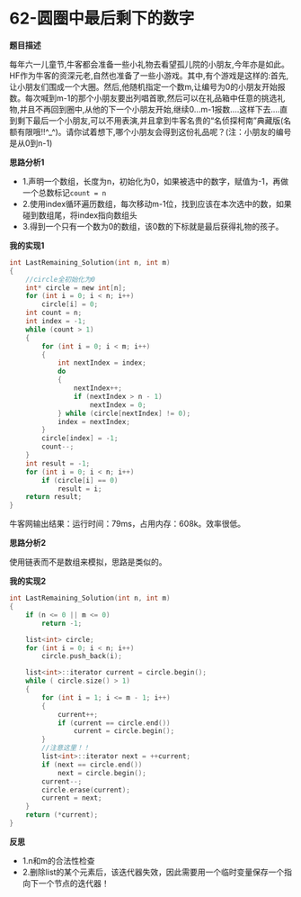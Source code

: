 # 62-圆圈中最后剩下的数字

**题目描述**

每年六一儿童节,牛客都会准备一些小礼物去看望孤儿院的小朋友,今年亦是如此。HF作为牛客的资深元老,自然也准备了一些小游戏。其中,有个游戏是这样的:首先,让小朋友们围成一个大圈。然后,他随机指定一个数m,让编号为0的小朋友开始报数。每次喊到m-1的那个小朋友要出列唱首歌,然后可以在礼品箱中任意的挑选礼物,并且不再回到圈中,从他的下一个小朋友开始,继续0...m-1报数....这样下去....直到剩下最后一个小朋友,可以不用表演,并且拿到牛客名贵的“名侦探柯南”典藏版(名额有限哦!!^_^)。请你试着想下,哪个小朋友会得到这份礼品呢？(注：小朋友的编号是从0到n-1)

**思路分析1**

-	1.声明一个数组，长度为n，初始化为0，如果被选中的数字，赋值为-1，再做一个总数标记`count = n`
-	2.使用index循环遍历数组，每次移动m-1位，找到应该在本次选中的数，如果碰到数组尾，将index指向数组头
-	3.得到一个只有一个数为0的数组，该0数的下标就是最后获得礼物的孩子。

**我的实现1**

```c
int LastRemaining_Solution(int n, int m)
{
	//circle全初始化为0
	int* circle = new int[n];
	for (int i = 0; i < n; i++)
		circle[i] = 0;
	int count = n;
	int index = -1;
	while (count > 1)
	{
		for (int i = 0; i < m; i++)
		{
			int nextIndex = index;
			do
			{
				nextIndex++;
				if (nextIndex > n - 1)
					nextIndex = 0;
			} while (circle[nextIndex] != 0);
			index = nextIndex;
		}
		circle[index] = -1;
		count--;
	}
	int result = -1;
	for (int i = 0; i < n; i++)
		if (circle[i] == 0)
			result = i;
	return result;
}
```

牛客网输出结果：运行时间：79ms，占用内存：608k。效率很低。

**思路分析2**

使用链表而不是数组来模拟，思路是类似的。

**我的实现2**

```c
int LastRemaining_Solution(int n, int m)
{
	if (n <= 0 || m <= 0)
		return -1;

	list<int> circle;
	for (int i = 0; i < n; i++)
		circle.push_back(i);

	list<int>::iterator current = circle.begin();
	while ( circle.size() > 1)
	{
		for (int i = 1; i <= m - 1; i++)
		{
			current++;
			if (current == circle.end())
				current = circle.begin();
		}
		//注意这里！！
		list<int>::iterator next = ++current;
		if (next == circle.end())
			next = circle.begin();
		current--;
		circle.erase(current);
		current = next;
	}
	return (*current);
}
```

**反思**

-	1.n和m的合法性检查
-	2.删除list的某个元素后，该迭代器失效，因此需要用一个临时变量保存一个指向下一个节点的迭代器！